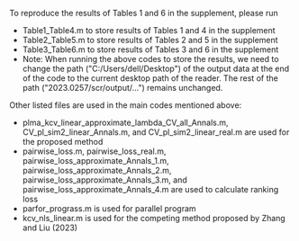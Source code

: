 To reproduce the results of Tables 1 and 6 in the supplement, please run

- Table1_Table4.m to store results of Tables 1 and 4 in the supplement
- Table2_Table5.m to store results of Tables 2 and 5 in the supplement
- Table3_Table6.m to store results of Tables 3 and 6 in the supplement
- Note: When running the above codes to store the results, we need to change the path ("C:/Users/dell/Desktop") of the output data at the end of the code to the current desktop path of the reader. The rest of the path ("2023.0257/scr/output/...") remains unchanged.

Other listed files are used in the main codes mentioned above:

- plma_kcv_linear_approximate_lambda_CV_all_Annals.m, CV_pl_sim2_linear_Annals.m, and CV_pl_sim2_linear_real.m are used for the proposed method
- pairwise_loss.m, pairwise_loss_real.m, pairwise_loss_approximate_Annals_1.m, pairwise_loss_approximate_Annals_2.m, pairwise_loss_approximate_Annals_3.m, and pairwise_loss_approximate_Annals_4.m are used to calculate ranking loss
- parfor_prograss.m is used for parallel program
- kcv_nls_linear.m is used for the competing method proposed by Zhang and Liu (2023)
